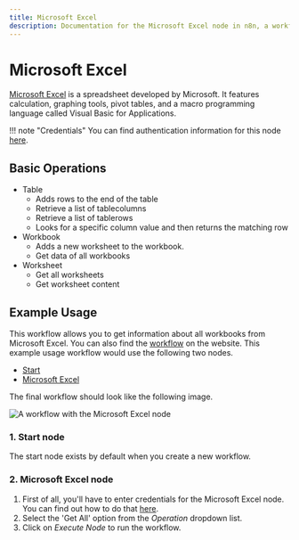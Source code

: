 ```yaml
---
title: Microsoft Excel
description: Documentation for the Microsoft Excel node in n8n, a workflow automation platform. Includes details of operations and configuration, and links to examples and credentials information.
---
```


# Microsoft Excel

[Microsoft Excel](https://office.live.com/start/excel.aspx) is a spreadsheet developed by Microsoft. It features calculation, graphing tools, pivot tables, and a macro programming language called Visual Basic for Applications.

!!! note "Credentials"
    You can find authentication information for this node [here](/integrations/builtin/credentials/microsoft/).


## Basic Operations

* Table
    * Adds rows to the end of the table
    * Retrieve a list of tablecolumns
    * Retrieve a list of tablerows
    * Looks for a specific column value and then returns the matching row
* Workbook
    * Adds a new worksheet to the workbook.
    * Get data of all workbooks
* Worksheet
    * Get all worksheets
    * Get worksheet content

## Example Usage

This workflow allows you to get information about all workbooks from Microsoft Excel. You can also find the [workflow](https://n8n.io/workflows/566) on the website. This example usage workflow would use the following two nodes.
- [Start](/integrations/builtin/core-nodes/n8n-nodes-base.start/)
- [Microsoft Excel]()

The final workflow should look like the following image.

![A workflow with the Microsoft Excel node](/_images/integrations/builtin/app-nodes/microsoftexcel/workflow.png)

### 1. Start node

The start node exists by default when you create a new workflow.

### 2. Microsoft Excel node

1. First of all, you'll have to enter credentials for the Microsoft Excel node. You can find out how to do that [here](/integrations/builtin/credentials/microsoft/).
2. Select the 'Get All' option from the *Operation* dropdown list.
3. Click on *Execute Node* to run the workflow.

